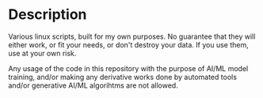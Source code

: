 
# Description

Various linux scripts, built for my own purposes.
No guarantee that they will either work, or fit your needs, or don't destroy your data.
If you use them, use at your own risk.

Any usage of the code in this repository with the purpose of AI/ML model training, and/or making any derivative works done by automated tools and/or generative AI/ML algorihtms are not allowed.